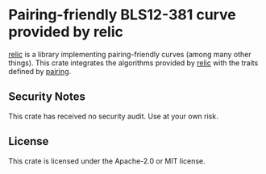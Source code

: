 # Pairing-friendly BLS12-381 curve provided by relic

[relic] is a library implementing pairing-friendly curves (among many other things). This crate integrates the algorithms provided by [relic] with the traits defined by [pairing].

## Security Notes

This crate has received no security audit. Use at your own risk.

## License

This crate is licensed under the Apache-2.0 or MIT license.

[relic]: https://github.com/relic-toolkit/relic
[pairing]: https://crates.io/crates/pairing